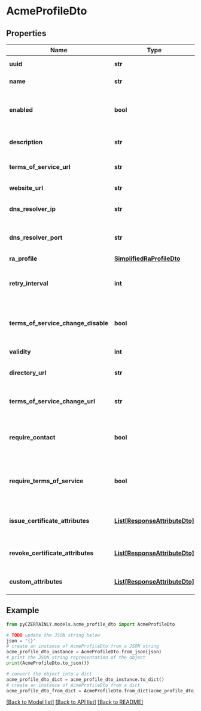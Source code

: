 # AcmeProfileDto


## Properties

Name | Type | Description | Notes
------------ | ------------- | ------------- | -------------
**uuid** | **str** | Object identifier | 
**name** | **str** | Object Name | 
**enabled** | **bool** | Enabled flag - true &#x3D; enabled; false &#x3D; disabled | 
**description** | **str** | ACME Profile description | [optional] 
**terms_of_service_url** | **str** | Terms of Service URL | [optional] 
**website_url** | **str** | Website URL | [optional] 
**dns_resolver_ip** | **str** | DNS Resolver IP address | [optional] 
**dns_resolver_port** | **str** | DNS Resolver port number | [optional] 
**ra_profile** | [**SimplifiedRaProfileDto**](SimplifiedRaProfileDto.md) |  | [optional] 
**retry_interval** | **int** | Retry interval for ACME client requests | [optional] 
**terms_of_service_change_disable** | **bool** | Disable new Orders (change in Terms of Service) | [optional] 
**validity** | **int** | Order validity | [optional] 
**directory_url** | **str** | ACME Directory URL | [optional] 
**terms_of_service_change_url** | **str** | Changes of Terms of Service URL | [optional] 
**require_contact** | **bool** | Require Contact information for new Account | [optional] 
**require_terms_of_service** | **bool** | Require new Account to agree on Terms of Service | [optional] 
**issue_certificate_attributes** | [**List[ResponseAttributeDto]**](ResponseAttributeDto.md) | List of Attributes to issue a Certificate | [optional] 
**revoke_certificate_attributes** | [**List[ResponseAttributeDto]**](ResponseAttributeDto.md) | List of Attributes to revoke a Certificate | [optional] 
**custom_attributes** | [**List[ResponseAttributeDto]**](ResponseAttributeDto.md) | List of Custom Attributes | [optional] 

## Example

```python
from pyCZERTAINLY.models.acme_profile_dto import AcmeProfileDto

# TODO update the JSON string below
json = "{}"
# create an instance of AcmeProfileDto from a JSON string
acme_profile_dto_instance = AcmeProfileDto.from_json(json)
# print the JSON string representation of the object
print(AcmeProfileDto.to_json())

# convert the object into a dict
acme_profile_dto_dict = acme_profile_dto_instance.to_dict()
# create an instance of AcmeProfileDto from a dict
acme_profile_dto_from_dict = AcmeProfileDto.from_dict(acme_profile_dto_dict)
```
[[Back to Model list]](../README.md#documentation-for-models) [[Back to API list]](../README.md#documentation-for-api-endpoints) [[Back to README]](../README.md)


